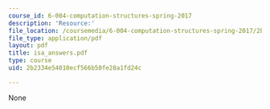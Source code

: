 ```yaml
---
course_id: 6-004-computation-structures-spring-2017
description: 'Resource:'
file_location: /coursemedia/6-004-computation-structures-spring-2017/2b2334e54010ecf566b50fe28a1fd24c_isa_answers.pdf
file_type: application/pdf
layout: pdf
title: isa_answers.pdf
type: course
uid: 2b2334e54010ecf566b50fe28a1fd24c

---
```

None